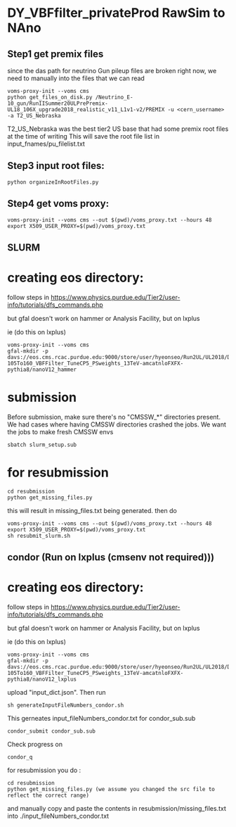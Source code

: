 # DY_VBFfilter_privateProd RawSim to NAno

## Step1 get premix files
since the das path for neutrino Gun pileup files are broken right now, we need to manually into the files that we can read
```
voms-proxy-init --voms cms
python get_files_on_disk.py /Neutrino_E-10_gun/RunIISummer20ULPrePremix-UL18_106X_upgrade2018_realistic_v11_L1v1-v2/PREMIX -u <cern_username> -a T2_US_Nebraska 
```
T2_US_Nebraska was the best tier2 US base that had some premix root files at the time of writing
This will save the root file list in input_fnames/pu_filelist.txt

## Step3 input root files:
```
python organizeInRootFiles.py
``` 

## Step4 get voms proxy: 
```
voms-proxy-init --voms cms --out $(pwd)/voms_proxy.txt --hours 48
export X509_USER_PROXY=$(pwd)/voms_proxy.txt
```





## SLURM 
# creating eos directory:

follow steps in https://www.physics.purdue.edu/Tier2/user-info/tutorials/dfs_commands.php

but gfal doesn't work on hammer or Analysis Facility, but on lxplus

ie (do this on lxplus)

```
voms-proxy-init --voms cms 
gfal-mkdir -p davs://eos.cms.rcac.purdue.edu:9000/store/user/hyeonseo/Run2UL/UL2018/DYJetsToLL_M-105To160_VBFFilter_TuneCP5_PSweights_13TeV-amcatnloFXFX-pythia8/nanoV12_hammer
```

# submission
Before submission, make sure there's no "CMSSW_*" directories present. We had cases where having CMSSW directories crashed the jobs. We want the jobs to make fresh CMSSW envs
```
sbatch slurm_setup.sub
```

# for resubmission

```
cd resubmission
python get_missing_files.py
```
this will result in missing_files.txt being generated. then do
```
voms-proxy-init --voms cms --out $(pwd)/voms_proxy.txt --hours 48
export X509_USER_PROXY=$(pwd)/voms_proxy.txt
sh resubmit_slurm.sh
```


## condor (Run on lxplus (cmsenv not required)))
# creating eos directory:

follow steps in https://www.physics.purdue.edu/Tier2/user-info/tutorials/dfs_commands.php

but gfal doesn't work on hammer or Analysis Facility, but on lxplus

ie (do this on lxplus)

```
voms-proxy-init --voms cms 
gfal-mkdir -p davs://eos.cms.rcac.purdue.edu:9000/store/user/hyeonseo/Run2UL/UL2018/DYJetsToLL_M-105To160_VBFFilter_TuneCP5_PSweights_13TeV-amcatnloFXFX-pythia8/nanoV12_lxplus
```

upload "input_dict.json". Then run
```
sh generateInputFileNumbers_condor.sh 
```

This gerneates input_fileNumbers_condor.txt for condor_sub.sub

```
condor_submit condor_sub.sub 
```
Check progress on
```
condor_q
```

for resubmission you do :
```
cd resubmission
python get_missing_files.py (we assume you changed the src file to reflect the correct range)
```

and manually copy and paste the contents in resubmission/missing_files.txt into ./input_fileNumbers_condor.txt